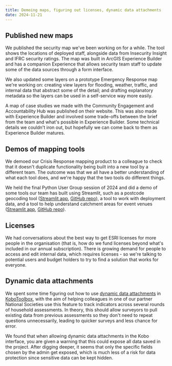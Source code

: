 ```yaml
---
title: Demoing maps, figuring out licenses, dynamic data attachments
date: 2024-11-21
---
```

## Published new maps

We published the security map we've been working on for a while. The tool shows the locations of deployed staff, alongside data from Insecurity Insight and IFRC security ratings. The map was built in ArcGIS Experience Builder and has a companion Experience that allows security team staff to update some of the data sources through a form interface. 

We also updated some layers on a prototype Emergency Response map we're working on: creating view layers for flooding, weather, traffic, and internal data that abstract some of the detail; and drafting explanatory metadata so the layers can be used in a self-service way more easily. 

A map of case studies we made with the Community Engagement and Accountability Hub was published on their website. This was also made with Experience Builder and involved some trade-offs between the brief from the team and what's possible in Experience Builder. Some technical details we couldn't iron out, but hopefully we can come back to them as Experience Builder matures.  

## Demos of mapping tools

We demoed our Crisis Response mapping product to a colleague to check that it doesn't duplicate functionality being built into a new tool by a different team. The outcome was that we all have a better understanding of what each tool does, and we're happy that the two tools do different things.

We held the final Python User Group session of 2024 and did a demo of some tools our team has built using Streamlit, such as a postcode geocoding tool ([Streamlit app](https://postcodelookupapp-yaadvzhrseyhsdhbssw8qh.streamlit.app/), [GitHub repo](https://github.com/ioalexei/postcode_lookup_streamlit)), a tool to work with deployment data, and a tool to help understand catchment areas for event venues ([Streamlit app](https://event-venue-catchment-area-hvjr4scwvaiigvuygshpxt.streamlit.app/), [GitHub repo](https://github.com/britishredcrosssociety/event-venue-catchment-area)). 

## Licenses

We had conversations about the best way to get ESRI licenses for more people in the organisation (that is, how do we fund licenses beyond what's included in our annual subscription). There is growing demand for people to access and edit internal data, which requires licenses - so we're talking to potential users and budget holders to try to find a solution that works for everyone. 

## Dynamic data attachments

We spent some time figuring out how to use [dynamic data attachments](https://support.kobotoolbox.org/dynamic_data_attachment.html) in [KoboToolbox](https://www.kobotoolbox.org/), with the aim of helping colleagues in one of our partner National Societies use this feature to track indicators across several rounds of household assessments. In theory, this should allow surveyors to pull existing data from previous assessments so they don't need to repeat questions unnecessarily, leading to quicker surveys and less chance for error. 

We found that when allowing dynamic data attachments in the Kobo interface, you are given a warning that this could expose all data saved in the project. After digging deeper, it seems that only the specific fields chosen by the admin get exposed, which is much less of a risk for data protection since sensitive data can be kept hidden. 

